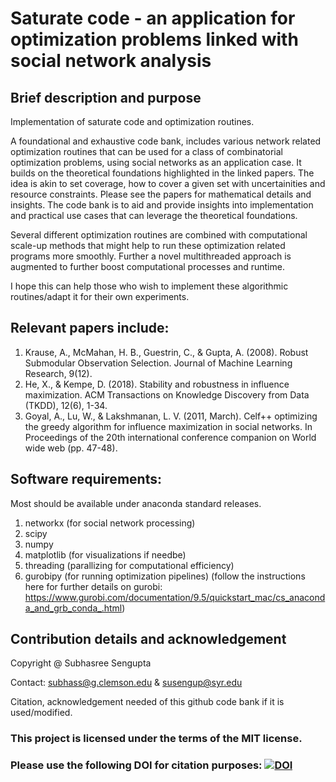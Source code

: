 # Saturate code - an application for optimization problems linked with social network analysis

## Brief description and purpose
Implementation of saturate code and optimization routines.

A foundational and exhaustive code bank, includes various network related optimization routines that can be used for a class of combinatorial optimization problems, using social networks as an application case. It builds on the theoretical foundations highlighted in the linked papers. The idea is akin to set coverage, how to cover a given set with uncertainities and resource constraints. Please see the papers for mathematical details and insights. The code bank is to aid and provide insights into implementation and practical use cases that can leverage the theoretical foundations. 

Several different optimization routines are combined with computational scale-up methods that might help to run these optimization related programs more smoothly. Further a novel multithreaded approach is augmented to further boost computational processes and runtime. 

I hope this can help those who wish to implement these algorithmic routines/adapt it for their own experiments. 
 
 ## Relevant papers include: 
 1. Krause, A., McMahan, H. B., Guestrin, C., & Gupta, A. (2008). Robust Submodular Observation Selection. Journal of Machine Learning Research, 9(12).
 2. He, X., & Kempe, D. (2018). Stability and robustness in influence maximization. ACM Transactions on Knowledge Discovery from Data (TKDD), 12(6), 1-34.
 3. Goyal, A., Lu, W., & Lakshmanan, L. V. (2011, March). Celf++ optimizing the greedy algorithm for influence maximization in social networks. In Proceedings of the 20th international conference companion on World wide web (pp. 47-48).
 
## Software requirements:
Most should be available under anaconda standard releases.
1. networkx (for social network processing)
2. scipy 
3. numpy
4. matplotlib (for visualizations if needbe)
5. threading (parallizing for computational efficiency)
5. gurobipy (for running optimization pipelines)
(follow the instructions here for further details on gurobi: https://www.gurobi.com/documentation/9.5/quickstart_mac/cs_anaconda_and_grb_conda_.html)
 
## Contribution details and acknowledgement

Copyright @ Subhasree Sengupta 

Contact: subhass@g.clemson.edu & susengup@syr.edu

Citation, acknowledgement needed of this github code bank if it is used/modified. 

### This project is licensed under the terms of the MIT license.

### Please use the following DOI for citation purposes: [![DOI](https://zenodo.org/badge/634052812.svg)](https://zenodo.org/badge/latestdoi/634052812)
 
 
